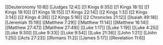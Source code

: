 [[Deuteronomy 10:8]]
[[Judges 12:4]]
[[1 Kings 8:35]]
[[1 Kings 18:1]]
[[1 Kings 18:10]]
[[1 Kings 18:15]]
[[1 Kings 22:14]]
[[2 Kings 1:3]]
[[2 Kings 3:14]]
[[2 Kings 4:38]]
[[2 Kings 5:16]]
[[2 Chronicles 21:12]]
[[Isaiah 49:18]]
[[Jeremiah 15:19]]
[[Matthew 7:29]]
[[Matthew 11:14]]
[[Matthew 16:14]]
[[Matthew 27:47]]
[[Matthew 27:49]]
[[Luke 1:17]]
[[Luke 1:19]]
[[Luke 4:25]]
[[Luke 9:30]]
[[Luke 9:33]]
[[Luke 9:54]]
[[Luke 21:36]]
[[John 1:21]]
[[John 1:25]]
[[Acts 27:23]]
[[Romans 11:2]]
[[James 5:17]]
[[Revelation 11:6]]
